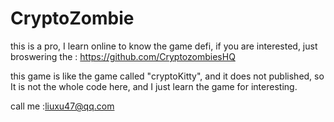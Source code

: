 # CryptoZombie
this is a pro, I learn online to know the game defi, if you are interested, just broswering the : https://github.com/CryptozombiesHQ

this game is like the game called "cryptoKitty", and it does not published, so It is not the whole code here, and I just learn the game for interesting.

call me :liuxu47@qq.com 
